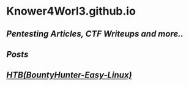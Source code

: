 # Knower4Worl3.github.io

_**Pentesting Articles, CTF Writeups and more..**_
--------------------------------------------

_**Posts**_
-----

 
## _**[HTB(BountyHunter-Easy-Linux)](/HTB/BountyHunter.md)**_



    






